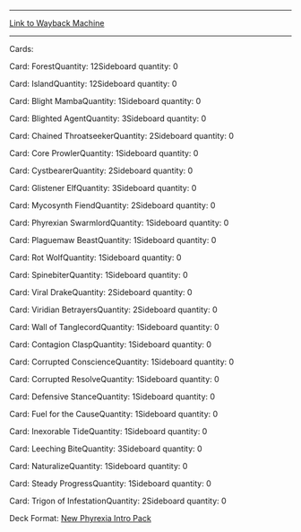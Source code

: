 
---
[Link to Wayback Machine](https://web.archive.org/web/20150823213204/http://magic.wizards.com/en/articles/decks/ravaging-swarm-2014-10-10)

[_metadata_:generator]:- "Drupal 7 (http://drupal.org)"
[_metadata_:node]:- "286426"
[_metadata_:publish_date]:- "2014-10-10"
[_metadata_:source]:- "article"
[_metadata_:title]:- "RAVAGING SWARM"
[_metadata_:wayback_capture_timestamp]:- "2015-08-23 21:32:04"
[_metadata_:wayback_raw_url]:- "https://web.archive.org/web/20150823213204id_/http://magic.wizards.com/en/articles/decks/ravaging-swarm-2014-10-10"
[_metadata_:wayback_url]:- "http://magic.wizards.com/en/articles/decks/ravaging-swarm-2014-10-10"
---





Cards: 

Card: ForestQuantity: 12Sideboard quantity: 0 



Card: IslandQuantity: 12Sideboard quantity: 0 



Card: Blight MambaQuantity: 1Sideboard quantity: 0 



Card: Blighted AgentQuantity: 3Sideboard quantity: 0 



Card: Chained ThroatseekerQuantity: 2Sideboard quantity: 0 



Card: Core ProwlerQuantity: 1Sideboard quantity: 0 



Card: CystbearerQuantity: 2Sideboard quantity: 0 



Card: Glistener ElfQuantity: 3Sideboard quantity: 0 



Card: Mycosynth FiendQuantity: 2Sideboard quantity: 0 



Card: Phyrexian SwarmlordQuantity: 1Sideboard quantity: 0 



Card: Plaguemaw BeastQuantity: 1Sideboard quantity: 0 



Card: Rot WolfQuantity: 1Sideboard quantity: 0 



Card: SpinebiterQuantity: 1Sideboard quantity: 0 



Card: Viral DrakeQuantity: 2Sideboard quantity: 0 



Card: Viridian BetrayersQuantity: 2Sideboard quantity: 0 



Card: Wall of TanglecordQuantity: 1Sideboard quantity: 0 



Card: Contagion ClaspQuantity: 1Sideboard quantity: 0 



Card: Corrupted ConscienceQuantity: 1Sideboard quantity: 0 



Card: Corrupted ResolveQuantity: 1Sideboard quantity: 0 



Card: Defensive StanceQuantity: 1Sideboard quantity: 0 



Card: Fuel for the CauseQuantity: 1Sideboard quantity: 0 



Card: Inexorable TideQuantity: 1Sideboard quantity: 0 



Card: Leeching BiteQuantity: 3Sideboard quantity: 0 



Card: NaturalizeQuantity: 1Sideboard quantity: 0 



Card: Steady ProgressQuantity: 1Sideboard quantity: 0 



Card: Trigon of InfestationQuantity: 2Sideboard quantity: 0 

Deck Format: [New Phyrexia Intro Pack](/en/deck-format/new-phyrexia-intro-pack)


 

 
